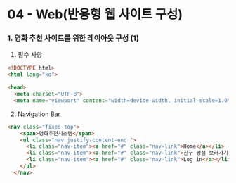 # 04 - Web(반응형 웹 사이트 구성)

### 1. 영화 추천 사이트를 위한 레이아웃 구성 (1)

1. 필수 사항

```html
<!DOCTYPE html>
<html lang="ko">

<head>
  <meta charset="UTF-8">
  <meta name="viewport" content="width=device-width, initial-scale=1.0">
```

2. Navigation Bar

```html
<nav class="fixed-top">
    <span>영화추천시스템</span>
    <ul class="nav justify-content-end ">
      <li class="nav-item"><a href="#" class="nav-link">Home</a></li>
      <li class="nav-item"><a href="#" class="nav-link">친구 평점 보러가기</a></li>
      <li class="nav-item"><a href="#" class="nav-link">Log in</a></li>
    </ul>
  </nav>
```

```css

```



